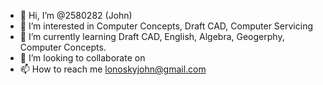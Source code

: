 - 👋 Hi, I’m @2580282 (John)
- 👀 I’m interested in Computer Concepts, Draft CAD, Computer Servicing
- 🌱 I’m currently learning Draft CAD, English, Algebra, Geogerphy, Computer Concepts.
- 💞️ I’m looking to collaborate on 
- 📫 How to reach me lonoskyjohn@gmail.com

<!---
2580282/John is a ✨ special ✨ repository because its `README.md` (this file) appears on your GitHub profile.
You can click the Preview link to take a look at your changes.
--->
